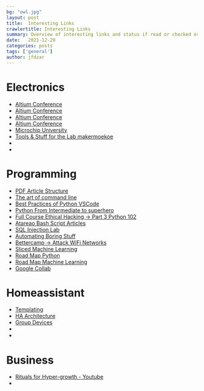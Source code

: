 ```yaml
---
bg: "owl.jpg"
layout: post
title:  Interesting Links
crawlertitle: Interesting Links
summary: Overview of interesting links and status if read or checked or not
date:   2021-12-29
categories: posts
tags: ['general']
author: jfdzar
---
```


# Electronics
* [Altium Conference](https://www.youtube.com/watch?v=ySuUZEjARPY)
* [Altium Conference](https://www.youtube.com/watch?v=QG0Apol-oj0)
* [Altium Conference](https://www.youtube.com/watch?v=DIMIzKRmync)
* [Altium Conference](https://www.youtube.com/watch?v=0RyBCnowLsI)
* [Microchip University](https://mu.microchip.com/battery-charging-fundamentals/617403)
* [Tools & Stuff for the Lab makermoekoe](https://makermoekoe.com/tools-and-stuff-in-the-lab/)
* []()
* []()



# Programming
* [PDF Article Structure](https://blog.elhacker.net/2021/02/estructura-archivos-pdf-con-malware-analisis-estatico-y-prevencion-desactivar-javascript.html)
* [The art of command line](https://github.com/jlevy/the-art-of-command-line)
* [Best Practices of Python VSCode](https://towardsdatascience.com/incorporate-the-best-practices-for-python-with-these-top-4-vscode-extensions-3101177c23a9)
* [Python From Intermediate to superhero](https://blog.usejournal.com/python-from-intermediate-to-superhero-1a86e518bb77)
* [Full Course Ethical Hacking -> Part 3 Python 102](https://www.youtube.com/watch?v=3Kq1MIfTWCE&t=496s)
* [Atareao Bash Script Articles](https://atareao.es/tutorial/scripts-en-bash/variables-en-bash/)
* [SQL Injection Lab](https://www.hackplayers.com/2018/09/laboratorio-inyecciones-sql.html?m=1)
* [Automating Boring Stuff](https://automatetheboringstuff.com/chapter18/)
* [Bettercamp -> Attack WiFi Networks](https://www.redeszone.net/noticias/seguridad/bettercap-programa-atacar-redes-actualizacion/)
* [Sliced Machine Learning](http://varianceexplained.org/r/sliced-ml/)
* [Road Map Python](https://levelup.gitconnected.com/roadmap-to-python-mastery-93e1d24267f0)
* [Road Map Machine Learning](https://www-freecodecamp-org.cdn.ampproject.org/v/s/www.freecodecamp.org/news/data-science-learning-roadmap/amp/?amp_js_v=a6&amp_gsa=1&usqp=mq331AQFKAGwASA%3D#csi=0&referrer=https%3A%2F%2Fwww.google.com&amp_tf=De%20%251%24s&ampshare=https%3A%2F%2Fwww.freecodecamp.org%2Fnews%2Fdata-science-learning-roadmap%2F)
* [Google Collab](https://colab.research.google.com/notebooks/intro.ipynb)

# Homeassistant

* [Templating](https://www.home-assistant.io/docs/configuration/templating/#processing-incoming-data)
* [HA Architecture](https://developers.home-assistant.io/docs/architecture_index/)
* [Group Devices](https://www.home-assistant.io/docs/configuration/devices/)
* []()
* []()

# Business
* [Rituals for Hyper-growth - Youtube](https://coda.io/@shishir/rituals-for-hypergrowth-an-inside-look-at-how-youtube-scaled)
* []()
